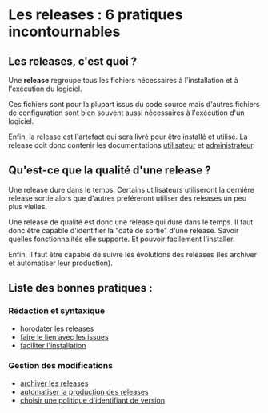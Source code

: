 Les releases : 6 pratiques incontournables
============================================

Les releases, c'est quoi ?
------------------------

Une **release** regroupe tous les fichiers nécessaires à l'installation et à l'exécution du logiciel.

Ces fichiers sont pour la plupart issus du code source mais d'autres fichiers de configuration sont bien souvent aussi nécessaires à l'exécution d'un logiciel.

Enfin, la release est l'artefact qui sera livré pour être installé et utilisé. La release doit donc contenir les documentations [utilisateur](../doc/utilisateur.md) et [administrateur](../doc/administrateur.md).

Qu'est-ce que la qualité d'une release ?
----------------------------------------

Une release dure dans le temps. Certains utilisateurs utiliseront la dernière release sortie alors que d'autres préféreront utiliser des releases un peu plus vielles.

Une release de qualité est donc une release qui dure dans le temps. Il faut donc être capable d'identifier la "date de sortie" d'une release. Savoir quelles fonctionnalités elle supporte. Et pouvoir facilement l'installer.

Enfin, il faut être capable de suivre les évolutions des releases (les archiver et automatiser leur production).

Liste des bonnes pratiques :
----------------------------

### Rédaction et syntaxique

* [horodater les releases](horodater.md)
* [faire le lien avec les issues](lier.md)
* [faciliter l'installation](installer.md)

### Gestion des modifications

* [archiver les releases](archiver.md)
* [automatiser la production des releases](automatiser.md)
* [choisir une politique d'identifiant de version](versioning.md)
